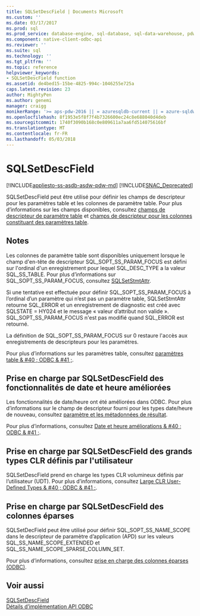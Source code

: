 ```yaml
---
title: SQLSetDescField | Documents Microsoft
ms.custom: ''
ms.date: 03/17/2017
ms.prod: sql
ms.prod_service: database-engine, sql-database, sql-data-warehouse, pdw
ms.component: native-client-odbc-api
ms.reviewer: ''
ms.suite: sql
ms.technology: ''
ms.tgt_pltfrm: ''
ms.topic: reference
helpviewer_keywords:
- SQLSetDescField function
ms.assetid: de4bed15-15be-4825-994c-1046255e725a
caps.latest.revision: 23
author: MightyPen
ms.author: genemi
manager: craigg
monikerRange: '>= aps-pdw-2016 || = azuresqldb-current || = azure-sqldw-latest || >= sql-server-2016 || = sqlallproducts-allversions'
ms.openlocfilehash: 8f1953e5f8f7f4b7326600ec24c8e688040d4deb
ms.sourcegitcommit: 1740f3090b168c0e809611a7aa6fd514075616bf
ms.translationtype: MT
ms.contentlocale: fr-FR
ms.lasthandoff: 05/03/2018
---
```

# <a name="sqlsetdescfield"></a>SQLSetDescField
[!INCLUDE[appliesto-ss-asdb-asdw-pdw-md](../../includes/appliesto-ss-asdb-asdw-pdw-md.md)]
[!INCLUDE[SNAC_Deprecated](../../includes/snac-deprecated.md)]

  SQLSetDescField peut être utilisé pour définir les champs de descripteur pour les paramètres table et les colonnes de paramètre table. Pour plus d’informations sur les champs disponibles, consultez [champs de descripteur de paramètre table](../../relational-databases/native-client-odbc-table-valued-parameters/table-valued-parameter-descriptor-fields.md) et [champs de descripteur pour les colonnes constituant des paramètres table](../../relational-databases/native-client-odbc-table-valued-parameters/descriptor-fields-for-table-valued-parameter-constituent-columns.md).  
  
## <a name="remarks"></a>Notes  
 Les colonnes de paramètre table sont disponibles uniquement lorsque le champ d'en-tête de descripteur SQL_SOPT_SS_PARAM_FOCUS est défini sur l'ordinal d'un enregistrement pour lequel SQL_DESC_TYPE a la valeur SQL_SS_TABLE. Pour plus d’informations sur SQL_SOPT_SS_PARAM_FOCUS, consultez [SQLSetStmtAttr](../../relational-databases/native-client-odbc-api/sqlsetstmtattr.md).  
  
 Si une tentative est effectuée pour définir SQL_SOPT_SS_PARAM_FOCUS à l’ordinal d’un paramètre qui n’est pas un paramètre table, SQLSetStmtAttr retourne SQL_ERROR et un enregistrement de diagnostic est créé avec SQLSTATE = HY024 et le message « valeur d’attribut non valide ». SQL_SOPT_SS_PARAM_FOCUS n'est pas modifié quand SQL_ERROR est retourné.  
  
 La définition de SQL_SOPT_SS_PARAM_FOCUS sur 0 restaure l'accès aux enregistrements de descripteurs pour les paramètres.  
  
 Pour plus d’informations sur les paramètres table, consultez [paramètres table & #40 ; ODBC & #41 ;](../../relational-databases/native-client-odbc-table-valued-parameters/table-valued-parameters-odbc.md).  
  
## <a name="sqlsetdescfield-support-for-enhanced-date-and-time-features"></a>Prise en charge par SQLSetDescField des fonctionnalités de date et heure améliorées  
 Les fonctionnalités de date/heure ont été améliorées dans ODBC. Pour plus d’informations sur le champ de descripteur fourni pour les types date/heure de nouveau, consultez [paramètre et les métadonnées de résultat](../../relational-databases/native-client-odbc-date-time/metadata-parameter-and-result.md).  
  
 Pour plus d’informations, consultez [Date et heure améliorations & #40 ; ODBC & #41 ;](../../relational-databases/native-client-odbc-date-time/date-and-time-improvements-odbc.md).  
  
## <a name="sqlsetdescfield-support-for-large-clr-udts"></a>Prise en charge par SQLSetDescField des grands types CLR définis par l'utilisateur  
 SQLSetDescField prend en charge les types CLR volumineux définis par l’utilisateur (UDT). Pour plus d’informations, consultez [Large CLR User-Defined Types & #40 ; ODBC & #41 ;](../../relational-databases/native-client/odbc/large-clr-user-defined-types-odbc.md).  
  
## <a name="sqlsetdescfield-support-for-sparse-columns"></a>Prise en charge par SQLSetDescField des colonnes éparses  
 SQLSetDecField peut être utilisé pour définir SQL_SOPT_SS_NAME_SCOPE dans le descripteur de paramètre d’application (APD) sur les valeurs SQL_SS_NAME_SCOPE_EXTENDED et SQL_SS_NAME_SCOPE_SPARSE_COLUMN_SET.  
  
 Pour plus d’informations, consultez [prise en charge des colonnes éparses &#40;ODBC&#41;](../../relational-databases/native-client/odbc/sparse-columns-support-odbc.md).  
  
## <a name="see-also"></a>Voir aussi  
 [SQLSetDescField](http://go.microsoft.com/fwlink/?LinkId=80705)   
 [Détails d’implémentation API ODBC](../../relational-databases/native-client-odbc-api/odbc-api-implementation-details.md)  
  
  
